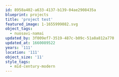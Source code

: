 ```yaml
---
id: 8958a402-a633-4137-b139-04ae2908435a
blueprint: projects
title: 'project test'
featured_image: 1-1655999082.svg
object_tags:
  - nuosavi-namai
updated_by: 3f009ef7-3519-487c-b09c-51a8a812a770
updated_at: 1660089522
years: '111'
location: '111'
object_size: '11'
style_tags:
  - mid-century-modern
---
```

